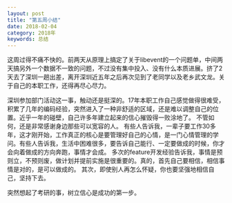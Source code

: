 ```yaml
---
layout: post
title: "第五周小结"
date: 2018-02-04
category: 2018年
keywords: 总结
---
```


这周过得不痛不快的。前两天从原理上搞定了关于libevent的一个问题单，中间两天搞另外一个数据不一致的问题，不过没有集中投入、没有什么本质进展。挤了2天去了深圳一趟出差，离开深圳近五年之后再次见到了老同学以及老乡武文龙。关于自己的本职工作，还得再尽心尽力。

深圳参加部门活动这一事，触动还是挺深的。17年本职工作自己感觉做得很难受，积累了几年的编码经验，突然进入了一种非舒适的区域，还是难以调整自己的位置。近乎一年的碰壁，自己许多年建立起来的信心摧毁得一败涂地了。 不管如何，还是非常感谢身边那些可以宽容的人。 有些人告诉我，一辈子要工作30多年，这才刚开始，工作真正的核心是要管理好自己的心情，是一门心情管理的学问。有些人告诉我，生活中困难很多，要告诉自己能行、一定要做成的时候，你才会向着做成的方向奔跑，事情才会成。 多次的feature开发经验告诉我，事情是预则立，不预则废，做计划并提前实施是很重要的。真的，首先自己要相信，相信事情是对的，是可以做成的。 其次，即使别人再怎么怀疑，你也要坚强地相信自己，坚持下去。

突然想起了考研的事，树立信心是成功的第一步。
